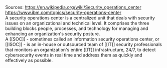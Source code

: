 Sources:
https://en.wikipedia.org/wiki/Security_operations_center
https://www.ibm.com/topics/security-operations-center
\
A security operations center is a centralized unit that deals with security issues on an organizational and technical level. It comprises the three building blocks people, processes, and technology for managing and enhancing an organization's security posture.
\
A [[SOC]] - sometimes called an information security operations center, or [[ISOC]] - is an in-house or outsourced team of [[IT]] security professionals that monitors an organization's entire [[IT]] infrastructure, 24/7, to detect cybersecurity events in real time and address them as quickly and effectively as possible.
